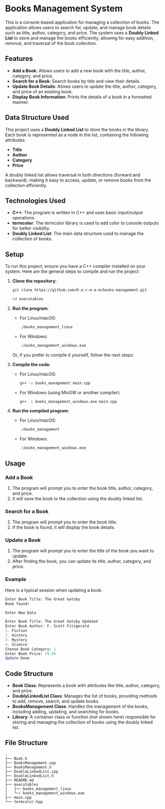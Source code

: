 # Books Management System

This is a console-based application for managing a collection of books. The application allows users to search for, update, and manage book details such as title, author, category, and price. The system uses a **Doubly Linked List** to store and manage the books efficiently, allowing for easy addition, removal, and traversal of the book collection.

## Features

- **Add a Book**: Allows users to add a new book with the title, author, category, and price.
- **Search for a Book**: Search books by title and view their details.
- **Update Book Details**: Allows users to update the title, author, category, and price of an existing book.
- **Display Book Information**: Prints the details of a book in a formatted manner.

## Data Structure Used

This project uses a **Doubly Linked List** to store the books in the library. Each book is represented as a node in the list, containing the following attributes:

- **Title**
- **Author**
- **Category**
- **Price**

A doubly linked list allows traversal in both directions (forward and backward), making it easy to access, update, or remove books from the collection efficiently.

## Technologies Used

- **C++**: The program is written in C++ and uses basic input/output operations.
- **termcolor**: The termcolor library is used to add color to console outputs for better visibility.
- **Doubly Linked List**: The main data structure used to manage the collection of books.

## Setup

To run this project, ensure you have a C++ compiler installed on your system. Here are the general steps to compile and run the project:

1. **Clone the repository**:

    ```bash
    git clone https://github.com/K-a-r-e-e-m/books-management.git

    cd executables
    ```

2. **Run the program**:

    - For Linux/macOS:
        ```bash
        ./books_management_linux
        ```
    - For Windows:
        ```bash
        .\books_management_windows.exe
        ```

    Or, if you prefer to compile it yourself, follow the next steps:

3. **Compile the code**:

    - For Linux/macOS:
        ```bash
        g++ -o books_management main.cpp
        ```

    - For Windows (using MinGW or another compiler):
        ```bash
        g++ -o books_management_windows.exe main.cpp
        ```

4. **Run the compiled program**:

    - For Linux/macOS:
        ```bash
        ./books_management
        ```
    - For Windows:
        ```bash
        .\books_management_windows.exe
        ```

## Usage

### Add a Book

1. The program will prompt you to enter the book title, author, category, and price.
2. It will save the book to the collection using the doubly linked list.

### Search for a Book

1. The program will prompt you to enter the book title.
2. If the book is found, it will display the book details.

### Update a Book

1. The program will prompt you to enter the title of the book you want to update.
2. After finding the book, you can update its title, author, category, and price.

### Example

Here is a typical session when updating a book:

```mathematica
Enter Book Title: The Great Gatsby
Book found!

Enter New Data

Enter Book Title: The Great Gatsby Updated
Enter Book Author: F. Scott Fitzgerald
1. Fiction
2. History
3. Mystery
4. Science
Choose Book Category: 1
Enter Book Price: 19.99
Update Done
```

## Code Structure

- **Book Class**: Represents a book with attributes like title, author, category, and price.
- **DoublyLinkedList Class**: Manages the list of books, providing methods to add, remove, search, and update books.
- **BooksManagement Class**: Handles the management of the books, including adding, updating, and searching for books.
- **Library**: A container class or function (not shown here) responsible for storing and managing the collection of books using the doubly linked list.

## File Structure
```
.
├── Book.h
├── BooksManagement.cpp
├── BooksManagement.h
├── DoubleLinkedList.cpp
├── DoubleLinkedList.h
├── README.md
├── executables
│   ├── books_management_linux
│   └── books_management_windows.exe
├── main.cpp
└── termcolor.hpp
```
